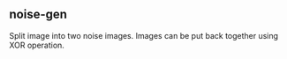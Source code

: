 ## noise-gen
Split image into two noise images. Images can be put back together using XOR operation.